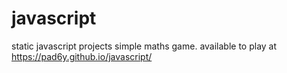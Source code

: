 # javascript
static javascript projects
simple maths game. available to play at https://pad6y.github.io/javascript/
